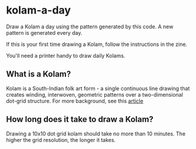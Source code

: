 # kolam-a-day

Draw a Kolam a day using the pattern generated by this code. A new pattern is generated every day.

If this is your first time drawing a Kolam, follow the instructions in the zine. 

You'll need a printer handy to draw daily Kolams.

## What is a Kolam?
Kolam is a South-Indian folk art form - a single continuous line drawing that creates winding, interwoven, geometric patterns over a two-dimensional dot-grid structure. For more background, see this [article](https://alpaca.pubpub.org/pub/xywz3ebv/release/1)

## How long does it take to draw a Kolam?
Drawing a 10x10 dot grid kolam should take no more than 10 minutes. The higher the grid resolution, the longer it takes. 
